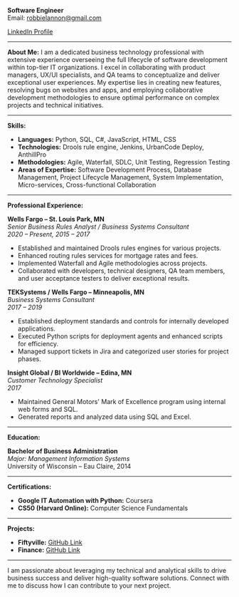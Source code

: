 **Software Engineer**  
Email: robbielannon@gmail.com  
<!-- Phone: (612) 490-3027  
Location: Rochester, MN   -->
[LinkedIn Profile](https://www.linkedin.com/in/robertlannon/)

---

**About Me:**
I am a dedicated business technology professional with extensive experience overseeing the full lifecycle of software development within top-tier IT organizations. I excel in collaborating with product managers, UX/UI specialists, and QA teams to conceptualize and deliver exceptional user experiences. My expertise lies in creating new features, resolving bugs on websites and apps, and employing collaborative development methodologies to ensure optimal performance on complex projects and technical initiatives.

---

**Skills:**

- **Languages:** Python, SQL, C#, JavaScript, HTML, CSS
- **Technologies:** Drools rule engine, Jenkins, UrbanCode Deploy, AnthillPro
- **Methodologies:** Agile, Waterfall, SDLC, Unit Testing, Regression Testing
- **Areas of Expertise:** Software Development Process, Database Management, Project Lifecycle Management, System Implementation, Micro-services, Cross-functional Collaboration

---

**Professional Experience:**

**Wells Fargo – St. Louis Park, MN**  
*Senior Business Rules Analyst / Business Systems Consultant*  
*2020 – Present, 2015 – 2017*  
- Established and maintained Drools rules engines for various projects.
- Enhanced routing rules services for mortgage rates and fees.
- Implemented Waterfall and Agile methodologies across projects.
- Collaborated with developers, technical designers, QA team members, and user acceptance testers to deliver exceptional results.

**TEKSystems / Wells Fargo – Minneapolis, MN**  
*Business Systems Consultant*  
*2017 – 2019*  
- Established deployment standards and controls for internally developed applications.
- Executed Python scripts for deployment agents and enhanced scripts for efficiency.
- Managed support tickets in Jira and categorized user stories for project phases.

**Insight Global / BI Worldwide – Edina, MN**  
*Customer Technology Specialist*  
*2017*  
- Maintained General Motors' Mark of Excellence program using internal web forms and SQL.
- Generated reports and analyzed data using SQL and Excel.

---

**Education:**

**Bachelor of Business Administration**  
*Major: Management Information Systems*  
University of Wisconsin – Eau Claire, 2014

---

**Certifications:**

- **Google IT Automation with Python:** Coursera
- **CS50 (Harvard Online):** Computer Science Fundamentals

---

**Projects:**

- **Fiftyville:** [GitHub Link](https://github.com/edendir/cs50_fiftyville)
- **Finance:** [GitHub Link](https://github.com/edendir/cs50_finance)

---

I am passionate about leveraging my technical and analytical skills to drive business success and deliver high-quality software solutions. Connect with me to discuss how I can contribute to your next project.